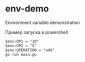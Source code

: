 # env-demo
Environment variable demonstration

Пример запуска в powershell
```
$env:OP1 = "10"
$env:OP2 = "5"
$env:OPERATION = "add"
go run main.go
